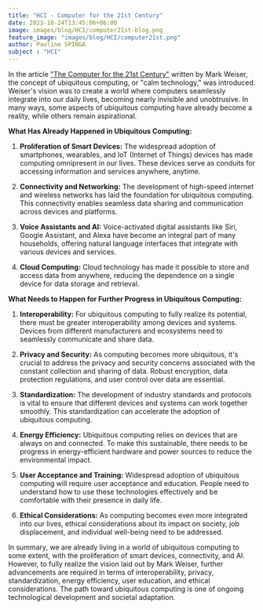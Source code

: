 ```yaml
---
title: "HCI - Computer for the 21st Century"
date: 2023-10-24T13:45:06+06:00
image: images/blog/HCI/computer21st-blog.png
feature_image: "images/blog/HCI/computer21st.png"
author: Pauline SPINGA
subject : "HCI"
---
```



In the article ["The Computer for the 21st Century"](https://www.lri.fr/~mbl/Stanford/CS477/papers/Weiser-SciAm.pdf) written by Mark Weiser, the concept of ubiquitous computing, or "calm technology," was introduced. Weiser's vision was to create a world where computers seamlessly integrate into our daily lives, becoming nearly invisible and unobtrusive. In many ways, some aspects of ubiquitous computing have already become a reality, while others remain aspirational.

**What Has Already Happened in Ubiquitous Computing:**

1. **Proliferation of Smart Devices:** The widespread adoption of smartphones, wearables, and IoT (Internet of Things) devices has made computing omnipresent in our lives. These devices serve as conduits for accessing information and services anywhere, anytime.

2. **Connectivity and Networking:** The development of high-speed internet and wireless networks has laid the foundation for ubiquitous computing. This connectivity enables seamless data sharing and communication across devices and platforms.

3. **Voice Assistants and AI:** Voice-activated digital assistants like Siri, Google Assistant, and Alexa have become an integral part of many households, offering natural language interfaces that integrate with various devices and services.

4. **Cloud Computing:** Cloud technology has made it possible to store and access data from anywhere, reducing the dependence on a single device for data storage and retrieval.

**What Needs to Happen for Further Progress in Ubiquitous Computing:**

1. **Interoperability:** For ubiquitous computing to fully realize its potential, there must be greater interoperability among devices and systems. Devices from different manufacturers and ecosystems need to seamlessly communicate and share data.

2. **Privacy and Security:** As computing becomes more ubiquitous, it's crucial to address the privacy and security concerns associated with the constant collection and sharing of data. Robust encryption, data protection regulations, and user control over data are essential.

3. **Standardization:** The development of industry standards and protocols is vital to ensure that different devices and systems can work together smoothly. This standardization can accelerate the adoption of ubiquitous computing.

4. **Energy Efficiency:** Ubiquitous computing relies on devices that are always on and connected. To make this sustainable, there needs to be progress in energy-efficient hardware and power sources to reduce the environmental impact.

5. **User Acceptance and Training:** Widespread adoption of ubiquitous computing will require user acceptance and education. People need to understand how to use these technologies effectively and be comfortable with their presence in daily life.

6. **Ethical Considerations:** As computing becomes even more integrated into our lives, ethical considerations about its impact on society, job displacement, and individual well-being need to be addressed.

In summary, we are already living in a world of ubiquitous computing to some extent, with the proliferation of smart devices, connectivity, and AI. However, to fully realize the vision laid out by Mark Weiser, further advancements are required in terms of interoperability, privacy, standardization, energy efficiency, user education, and ethical considerations. The path toward ubiquitous computing is one of ongoing technological development and societal adaptation.
